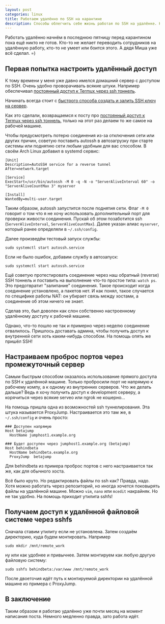 ```yaml
---
layout: post
categories: linux
title: Работаем удалённо по SSH на карантине
description: Способы облегчить себе жизнь работая по SSH на удалёнке. Настраиваем удалённый доступ через постоянный реверс тоннель, монтируем файловую систему через SSHfs.
---
```


Работать удалённо начнём в последнюю пятницу перед карантином пока ещё никто не готов.
Кто-то не желает переводить сотрудников на удалённую работу, кто-то не умеет или боится этого.
А дядя Миша уже всё сделал. =)

## Первая попытка настроить удалённый доступ

К тому времени у меня уже давно имелся домашний сервер с доступом по SSH. Очень удобно проворачивать всякие штуки.
Например обеспечивал [постоянный доступ к Termux через ssh тоннель](/blog/android/persistent-termux-access-through-ssh-tunnel).

Начинать всегда стоит с [быстрого способа создать и залить SSH ключ на сервер](/blog/linux/zalit-ssh-klyuch-na-server).

Как это сделали, возвращаемся к посту про [постоянный доступ к Termux через ssh тоннель](/blog/android/persistent-termux-access-through-ssh-tunnel), только на этот раз делаем то же самое на рабочей машине.

Чтобы предусмотреть потерю соединения из-за отключения сети или других причин, советую поставить autossh в автозагрузку при старте системы или поднятию сети любым удобным для вас способом.
В своём Arch Linux добавил в systemd сервис:

```
[Unit]
Description=AutoSSH service for a reverse tunnel
After=network.target

[Service]
ExecStart=/usr/bin/autossh -M 0 -q -N -o "ServerAliveInterval 60" -o "ServerAliveCountMax 3" myserver

[Install]
WantedBy=multi-user.target
```

Таким образом, autossh запустится после поднятия сети. Флаг `-M 0` говорит о том что я не хочу использовать дополнительный порт для проверки живости соединения.
Пускай об этом позаботится ssh (`ServerAliveInterval`, `ServerAliveCountMax`). Далее указан алиас `myserver`, который ранее определяли в `~/.ssh/config`.

Далее произведём тестовый запуск службы:

```shell
sudo systemctl start autossh.service
```

Если не было ошибок, добавим службу в автозапуск:

```shell
sudo systemctl start autossh.service
```

Ещё советую протестировать соединение через наш обратный (reverse) SSH тоннель и поставить на выполнение что-то простое типа: `watch ps`. Это предотвратит "залипание" соединения. Такое происходит когда соединение установлено, а пакетов нет. И как понял, такое случается по специфике работы NAT: он убирает связь между хостами, а соединение об этом ничего не знает.

Сделав это, был доволен как слон собственно настроенному удалённому доступу к рабочей машине.

Однако, что-то пошло не так и примерно через неделю соединение отвалилось.
Пришлось доставать админа, чтобы получить доступ к внутренней сети хоть каким-нибудь способом. На помощь опять же пришёл SSH!

## Настраиваем проброс портов через промежуточный сервер

Самым быстрым способом оказалось использование прямого доступа по SSH к удалённой машине. Только пробросили порт не напрямую к рабочему компу, а к одному из внутренних серверов. Что же делать дальше? Ведь я хочу получить доступ к development серверу, а корячиться через всякие serveo или ngrok не кошерно...

На помощь пришла одна из возможностей ssh туннелирования. Эта штука называется ProxyJump. Настраивается это там же, в `~/.ssh/config` и очень просто:
```
### Доступен напрямую
Host betajump
  HostName jumphost1.example.org
 
### Будет доступен через jumphost1.example.org (betajump)
Host behindbeta
  HostName behindbeta.example.org
  ProxyJump  betajump
```

Для behindbeta из примера проброс портов с него настраивается так же, как для обычного хоста.

Всё было круто. Но редактировать файлы по ssh как? Правда, надо. Хотя можно работать через репозиторий, но иногда хочется поковырять файлы на удалённой машине. Можно `vim`, `nano` или `mcedit` накрайняк. Но не так удобно. На помощь приходит утилита sshfs!

## Получаем доступ к удалённой файловой системе через sshfs

Сначала ставим утилиту если не установлена. Затем создаём директорию, куда будем монтировать. Например
```shell
sudo mkdir /mnt/remote_work
```
ну или как удобнее и привычнее.
Затем монтируем как любую другую файловую систему:
```shell
sudo sshfs behindbeta:/var/www /mnt/remote_work
```
После двоеточия идёт путь к монтируемой директории на удалённой машине из примера с ProxyJump.

## В заключение

Таким образом я работаю удалённо уже почти месяц на момент написания поста. Немного медленно правда, зато работа идёт.
